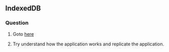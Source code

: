 ## IndexedDB

### Question 
    
1. Goto [here](https://pesto.getforge.io/)

2. Try understand how the application works and replicate the application.
